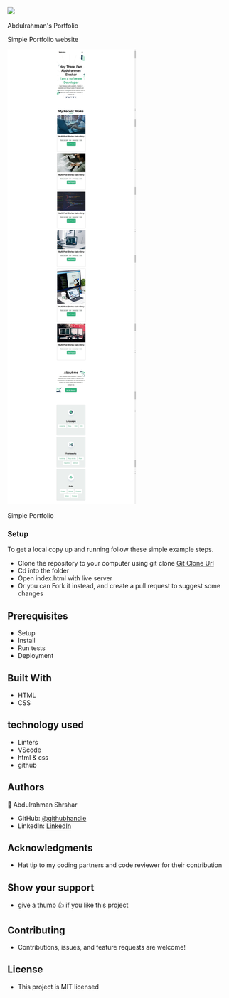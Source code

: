 ![](https://img.shields.io/badge/Microverse-blueviolet)

Abdulrahman's Portfolio

Simple Portfolio website

![screenshot](images/my-portfolio.png)

Simple Portfolio

### Setup

To get a local copy up and running follow these simple example steps.

- Clone the repository to your computer using git clone [Git Clone Url](https://github.com/abdulrahmanshr75/Microverse-Portfolio.git)
- Cd into the folder
- Open index.html with live server
- Or you can Fork it instead, and create a pull request to suggest some changes

## Prerequisites

- Setup
- Install
- Run tests
- Deployment

## Built With

- HTML
- CSS

## technology used

- Linters
- VScode
- html & css
- github

## Authors

👤 Abdulrahman Shrshar

- GitHub: [@githubhandle](https://github.com/abdulrahmanshr75)
- LinkedIn: [LinkedIn](https://www.linkedin.com/in/abdulrahman-shrshar-721144161/)

## Acknowledgments

- Hat tip to my coding partners and code reviewer for their contribution

## Show your support

- give a thumb 👍 if you like this project

## Contributing

- Contributions, issues, and feature requests are welcome!

## License

- This project is MIT licensed
